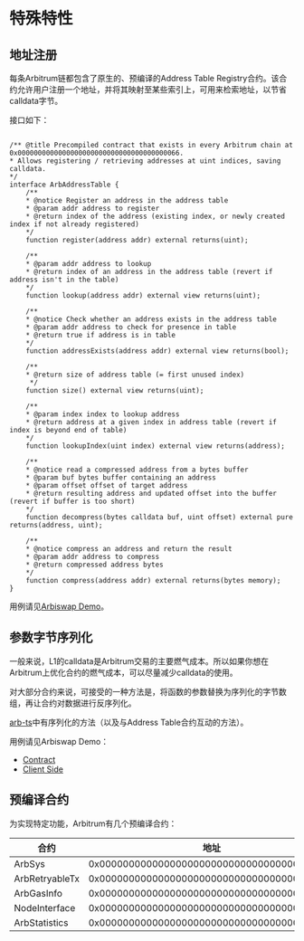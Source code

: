 # 特殊特性


## 地址注册
每条Arbitrum链都包含了原生的、预编译的Address Table Registry合约。该合约允许用户注册一个地址，并将其映射至某些索引上，可用来检索地址，以节省calldata字节。

接口如下：
```

/** @title Precompiled contract that exists in every Arbitrum chain at 0x0000000000000000000000000000000000000066.
* Allows registering / retrieving addresses at uint indices, saving calldata.
*/
interface ArbAddressTable {
    /**
    * @notice Register an address in the address table
    * @param addr address to register
    * @return index of the address (existing index, or newly created index if not already registered)
    */
    function register(address addr) external returns(uint);

    /**
    * @param addr address to lookup
    * @return index of an address in the address table (revert if address isn't in the table)
    */
    function lookup(address addr) external view returns(uint);

    /**
    * @notice Check whether an address exists in the address table
    * @param addr address to check for presence in table
    * @return true if address is in table
    */
    function addressExists(address addr) external view returns(bool);

    /**
    * @return size of address table (= first unused index)
     */
    function size() external view returns(uint);

    /**
    * @param index index to lookup address
    * @return address at a given index in address table (revert if index is beyond end of table)
    */
    function lookupIndex(uint index) external view returns(address);

    /**
    * @notice read a compressed address from a bytes buffer
    * @param buf bytes buffer containing an address
    * @param offset offset of target address
    * @return resulting address and updated offset into the buffer (revert if buffer is too short)
    */
    function decompress(bytes calldata buf, uint offset) external pure returns(address, uint);

    /**
    * @notice compress an address and return the result
    * @param addr address to compress
    * @return compressed address bytes
    */
    function compress(address addr) external returns(bytes memory);
}
```
用例请见[Arbiswap Demo](https://github.com/OffchainLabs/Arbiswap_V2_mono/blob/5b7c38ebbc97bf1784c23526b9b75879cd053cdf/packages/other_contracts/contracts/UniswapV2Router02.sol#L736)。

## 参数字节序列化
一般来说，L1的calldata是Arbitrum交易的主要燃气成本。所以如果你想在Arbitrum上优化合约的燃气成本，可以尽量减少calldata的使用。

对大部分合约来说，可接受的一种方法是，将函数的参数替换为序列化的字节数组，再让合约对数据进行反序列化。

[arb-ts](https://arb-ts-docs.netlify.app/)中有序列化的方法（以及与Address Table合约互动的方法）。

用例请见Arbiswap Demo：
* [Contract](https://github.com/OffchainLabs/Arbiswap_V2_mono/blob/5b7c38ebbc97bf1784c23526b9b75879cd053cdf/packages/other_contracts/contracts/UniswapV2Router02.sol#L121)
* [Client Side](https://github.com/OffchainLabs/Arbiswap_V2_mono/blob/5b7c38ebbc97bf1784c23526b9b75879cd053cdf/packages/uniswap-interface/src/hooks/useSwapCallback.ts#L59)

## 预编译合约
为实现特定功能，Arbitrum有几个预编译合约：

| 合约           | 地址 |
| ----           | ----                  |
| ArbSys         | 0x0000000000000000000000000000000000000064 |
| ArbRetryableTx | 0x000000000000000000000000000000000000006E |
| ArbGasInfo     | 0x000000000000000000000000000000000000006C | 
| NodeInterface  | 0x00000000000000000000000000000000000000C8 |
| ArbStatistics  | 0x000000000000000000000000000000000000006F |











